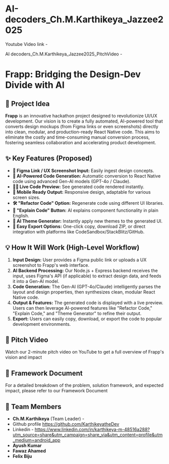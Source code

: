 # AI-decoders_Ch.M.Karthikeya_Jazzee2025

Youtube Video link - 

AI decoders_Ch.M.Karthikeya_Jazzee2025_PitchVideo - 

# Frapp: Bridging the Design-Dev Divide with AI

## 🚀 Project Idea

**Frapp** is an innovative hackathon project designed to revolutionize UI/UX development. Our vision is to create a fully automated, AI-powered tool that converts design mockups (from Figma links or even screenshots) directly into clean, modular, and production-ready React Native code. This aims to eliminate the costly and time-consuming manual conversion process, fostering seamless collaboration and accelerating product development.

## ✨ Key Features (Proposed)

* **🔗 Figma Link / UX Screenshot Input:** Easily ingest design concepts.
* **🧠 AI-Powered Code Generation:** Automatic conversion to React Native code using advanced Gen-AI models (GPT-4o / Claude).
* **👨‍💻 Live Code Preview:** See generated code rendered instantly.
* **📱 Mobile Ready Output:** Responsive design, adaptable for various screen sizes.
* **🛠️ "Refactor Code" Option:** Regenerate code using different UI libraries.
* **🧠 "Explain Code" Button:** AI explains component functionality in plain English.
* **🎨 AI Theme Generator:** Instantly apply new themes to the generated UI.
* **📂 Easy Export Options:** One-click copy, download ZIP, or direct integration with platforms like CodeSandbox/StackBlitz/GitHub.


## 💡 How It Will Work (High-Level Workflow)

1.  **Input Design:** User provides a Figma public link or uploads a UX screenshot to Frapp's web interface.
2.  **AI Backend Processing:** Our Node.js + Express backend receives the input, uses Figma's API (if applicable) to extract design data, and feeds it into a Gen-AI model.
3.  **Code Generation:** The Gen-AI (GPT-4o/Claude) intelligently parses the layout and design properties, then synthesizes clean, modular React Native code.
4.  **Output & Features:** The generated code is displayed with a live preview. Users can then leverage AI-powered features like "Refactor Code," "Explain Code," and "Theme Generator" to refine their output.
5.  **Export:** Users can easily copy, download, or export the code to popular development environments.


## 🎥 Pitch Video

Watch our 2-minute pitch video on YouTube to get a full overview of Frapp's vision and impact


## 📄 Framework Document

For a detailed breakdown of the problem, solution framework, and expected impact, please refer to our Framework Document


## 👥 Team Members
  
* **Ch.M.Karthikeya** (Team Leader) -
* Github profile https://github.com/KarthikeyatheDev
* Linkedin - https://www.linkedin.com/in/karthikeya-m-48516a288?utm_source=share&utm_campaign=share_via&utm_content=profile&utm_medium=android_app
* **Ayush Kumar**
* **Fawaz Ahamed**
* **Felix Biju**
